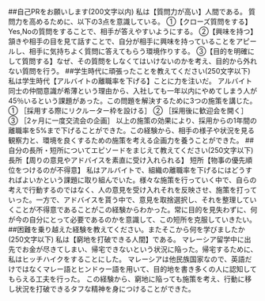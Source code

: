 ##自己PRをお願いします(200文字以内)
私は【質問力が高い】人間である。
質問力を高めるために、以下の3点を意識している。
①【クローズ質問をする】Yes,Noの質問をすることで、相手が答えやすいようにする。
②【興味を持つ】頷きや相手の目を見て話すことで、自分が相手に興味を持っていることをアピールし、相手に気持ちよく質問に答えてもらう環境作りする。
③【目的を明確にして質問する】なぜ、その質問をしなくてはいけないのかを考え、目的から外れない質問を行う。
##学生時代に頑張ったことを教えてください(250文字以下)
私は学生時代【アルバイトの離職率を下げる】ことに力を注いだ。
アルバイト同士の仲間意識が希薄という理由から、入社しても一年以内にやめてしまう人が45％いるという課題があった。この問題を解決するために3つの施策を講じた。
①	［採用する際にリクルーター枠を設ける］
②	［採用後に歓迎会を開く］
③	［2ヶ月に一度交流会の企画］
  以上の施策の効果により、採用からの1年間の離職率を5%まで下げることができた。この経験から、相手の様子や状況を見る観察力と、環境を良くするための施策を考える企画力を養うことができた。
##自分の長所・短所についてエピソードをまじえて教えてください(250文字以下)
長所【周りの意見やアドバイスを素直に受け入れられる】
短所【物事の優先順位をつけるのが不得意】
私はアルバイトで、組織の離職率を下げるにはどうすればよいかという課題に取り組んでいた。様々な施策を行っていく中で、自らの考えで行動するのではなく、人の意見を受け入れそれを反映させ、施策を打っていった。一方で、アドバイスを貰う中で、意見を取捨選択し、それを整理していくことが不得意であることがこの経験からわかった。常に目的を見失わずに、何が今の自分にとって必要であるのかを意識して、この短所を克服していきたい。
##困難を乗り越えた経験を教えてください。またそこから何を学びましたか(250文字以下)
私は【窮地を打破できる人間】である。
マレーシア留学中に出先でお金が尽きてしまい、帰宅できないという状況に陥った。帰宅するために、私はヒッチハイクをすることにした。
マレーシアは他民族国家なので、英語だけではなくマレー語とヒンドゥー語を用いて、目的地を書き多くの人に認知してもらえる工夫を行った。
この経験から、窮地に陥っても施策を考え、行動に移し状況を打破できるタフな精神を身につけることができた。
